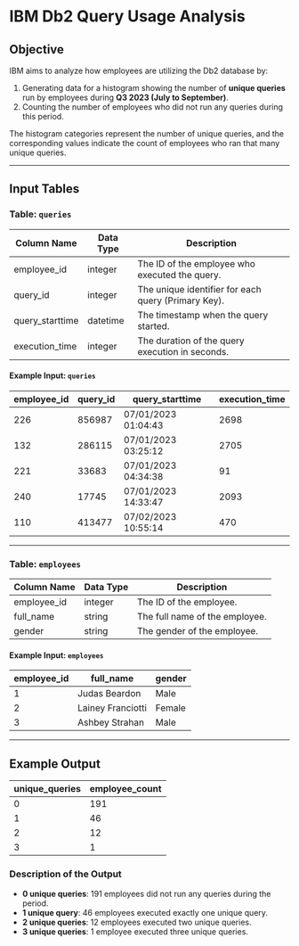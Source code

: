 # IBM Db2 Query Usage Analysis

## Objective
IBM aims to analyze how employees are utilizing the Db2 database by:
1. Generating data for a histogram showing the number of **unique queries** run by employees during **Q3 2023 (July to September)**.
2. Counting the number of employees who did not run any queries during this period.

The histogram categories represent the number of unique queries, and the corresponding values indicate the count of employees who ran that many unique queries.

---

## Input Tables

### Table: `queries`
| Column Name       | Data Type   | Description                                  |
|--------------------|-------------|----------------------------------------------|
| employee_id        | integer     | The ID of the employee who executed the query. |
| query_id           | integer     | The unique identifier for each query (Primary Key). |
| query_starttime    | datetime    | The timestamp when the query started.       |
| execution_time     | integer     | The duration of the query execution in seconds. |

#### Example Input: `queries`
| employee_id | query_id | query_starttime     | execution_time |
|-------------|----------|---------------------|----------------|
| 226         | 856987   | 07/01/2023 01:04:43 | 2698           |
| 132         | 286115   | 07/01/2023 03:25:12 | 2705           |
| 221         | 33683    | 07/01/2023 04:34:38 | 91             |
| 240         | 17745    | 07/01/2023 14:33:47 | 2093           |
| 110         | 413477   | 07/02/2023 10:55:14 | 470            |

---

### Table: `employees`
| Column Name | Data Type   | Description                        |
|-------------|-------------|------------------------------------|
| employee_id | integer     | The ID of the employee.            |
| full_name   | string      | The full name of the employee.     |
| gender      | string      | The gender of the employee.        |

#### Example Input: `employees`

| employee_id | full_name          | gender  |
|-------------|--------------------|---------|
| 1           | Judas Beardon      | Male    |
| 2           | Lainey Franciotti  | Female  |
| 3           | Ashbey Strahan     | Male    |

---
## Example Output

| unique_queries | employee_count |
|----------------|----------------|
| 0              | 191            |
| 1              | 46             |
| 2              | 12             |
| 3              | 1              |

### Description of the Output
- **0 unique queries**: 191 employees did not run any queries during the period.
- **1 unique query**: 46 employees executed exactly one unique query.
- **2 unique queries**: 12 employees executed two unique queries.
- **3 unique queries**: 1 employee executed three unique queries.
